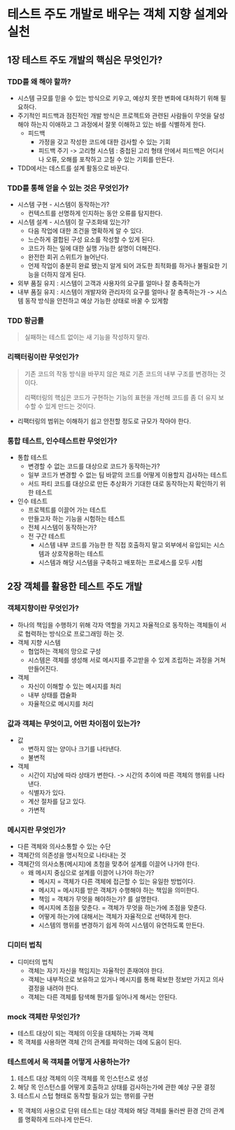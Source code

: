 # 테스트 주도 개발로 배우는 객체 지향 설계와 실천

## 1장 테스트 주도 개발의 핵심은 무엇인가?

###   TDD를 왜 해야 할까?

- 시스템 규모를 믿을 수 있는 방식으로 키우고, 예상치 못한 변화에 대처하기 위해 필요하다.
- 주기적인 피드백과 점진적인 개발 방식은 프로젝트와 관련된 사람들이 무엇을 달성해야 하는지 이애하고 그 과정에서 잘못 이해하고 있는 바를 식별하게 한다. 
  - 피드백
    - 가정을 갖고 작성한 코드에 대한 검사할 수 있는 기회 
    - 피드백 주기 -> 고리형 시스템 : 중첩된 고리 형태 안에서 피드백은 어디서나 오류, 오해를 포착하고 고칠 수 있는 기회를 만든다.
- TDD에서는 데스트를 설계 활동으로 바꾼다.

### TDD를 통해 얻을 수 있는 것은 무엇인가?

* 시스템 구현 - 시스템이 동작하는가?	
  * 컨텍스트를 선명하게 인지하는 동안 오류를 탐지한다.
* 시스템 설계 - 시스템이 잘 구조화돼 있는가?
  * 다음 작업에 대한 조건을 명확하게 알 수 있다.
  * 느슨하게 결합된 구성 요소를 작성할 수 있게 된다.
  * 코드가 하는 일에 대한 실행 가능한 설명이 더해진다. 
  * 완전한 회귀 스위트가 늘어난다.
  * 언제 작업이 충분히 완료 됐는지 알게 되어 과도한 최적화를 하거나 불필요한 기능을 더하지 않게 된다. 
* 외부 품질 유지 : 시스템이 고객과 사용자의 요구를 얼마나 잘 충족하는가 
* 내부 품질 유지 : 시스템이 개발자와 관리자의 요구를 얼마나 잘 충족하는가 -> 시스템 동작 방식을 안전하고 예상 가능한 상태로 바꿀 수 있게함

### TDD 황금률

> 실패하는 테스트 없이는 새 기능을 작성하지 말라.

### 리팩터링이란 무엇인가?

> 기존 코드의 작동 방식을 바꾸지 않은 채로 기존 코드의 내부 구조를 변경하는 것이다.
>
> 리팩터링의 핵심은 코드가 구현하는 기능의 표현을 개선해 코드를 좀 더 유지 보수할 수 있게 만드는 것이다.

* 리팩터링의 범위는 이해하기 쉽고 안전할 정도로 규모가 작아야 한다.

### 통합 테스트, 인수테스트란 무엇인가?

* 통합 테스트 
  * 변경할 수 없는 코드를 대상으로 코드가 동작하는가?
  * 일부 코드가 변경할 수 없는 팀 바깥의 코드를 어떻게 이용할지 검사하는 테스트 
  * 서드 파티 코드를 대상으로 만든 추상화가 기대한 대로 동작하는지 확인하기 위한 테스트 
* 인수 테스트
  * 프로젝트를 이끌어 가는 테스트 
  * 만들고자 하는 기능을 시험하는 테스트 
  * 전체 시스템이 동작하는가?
  * 전 구간 테스트 
    * 시스템 내부 코드를 가능한 한 직접 호출하지 말고 외부에서 유입되는 시스템과 상호작용하는 테스트
    * 시스템과 해당 시스템을 구축하고 배포하는 프로세스를 모두 시험

## 2장 객체를 활용한 테스트 주도 개발 
### 객체지향이란 무엇인가?

* 하나의 책임을 수행하기 위해 각자 역할을 가지고 자율적으로 동작하는 객체들이 서로 협력하는 방식으로 프로그래밍 하는 것.
* 객체 지향 시스템 
  * 협업하는 객체의 망으로 구성
  * 시스템은 객체를 생성해 서로 메시지를 주고받을 수 있게 조립하는 과정을 거쳐 만들어진다.
* 객체 
  * 자신이 이해할 수 있는 메시지를 처리 
  * 내부 상태를 캡슐화 
  * 자율적으로 메시지를 처리 

### 값과 객체는 무엇이고, 어떤 차이점이 있는가?

* 값 
  * 변하지 않는 양이나 크기를 나타낸다.
  * 불변적
* 객체 
  * 시간이 지남에 따라 상태가 변한다. -> 시간의 추이에 따른 객체의 행위를 나타낸다.
  * 식별자가 있다.
  * 계산 절차를 담고 있다.
  * 가변적

### 메시지란 무엇인가?

* 다른 객체와 의사소통할 수 있는 수단
* 객체간의 의존성을 명시적으로 나타내는 것 
* 객체간의 의사소통(메시지)에 초첨을 맞추어 설계를 이끌어 나가야 한다. 
  * 왜 메시지 중심으로 설계를 이끌어 나가야 하는가?
    * 메시지 = 객체가 다른 객체에 접근할 수 있는 유일한 방법이다.
    * 메시지 = 메시지를 받은 객체가 수행해야 하는 책임을 의미한다.
    * 책임 = 객체가 무엇을 해야하는가? 를 설명한다.
    * 메시지에 초점을 맞춘다. = 객체가 무엇을 하는가에 초점을 맞춘다. 
    * 어떻게 하는가에 대해서는 객체가 자율적으로 선택하게 한다.
    * 시스템의 행위를 변경하기 쉽게 하여 시스템이 유연하도록 만든다.

### 디미터 법칙

* 디미터의 법칙 
  * 객체는 자기 자신을 책임지는 자율적인 존재여야 한다.
  * 객체는 내부적으로 보유하고 있거나 메시지를 통해 확보한 정보만 가지고 의사 결정을 내려야 한다.
  * 객체는 다른 객체를 탐색해 뭔가를 일어나게 해서는 안된다.

### mock 객체란 무엇인가?

* 테스트 대상이 되는 객체의 이웃을 대체하는 가짜 객체 
* 목 객체를 사용하면 객체 간의 관계를 파악하는 데에 도움이 된다.

### 테스트에서 목 객체를 어떻게 사용하는가?

1. 테스트 대상 객체의 이웃 객체를 목 인스턴스로 생성
2. 해당 목 인스턴스를 어떻게 호출하고 상태를 검사하는가에 관한 예상 구문 결정
3. 테스트시 스텁 형태로 동작할 필요가 있는 행위를 구현 

* 목 객체의 사용으로 단위 테스트는 대상 객체와 해당 객체를 둘러싼 환경 간의 관계를 명확하게 드러나게 만든다.





